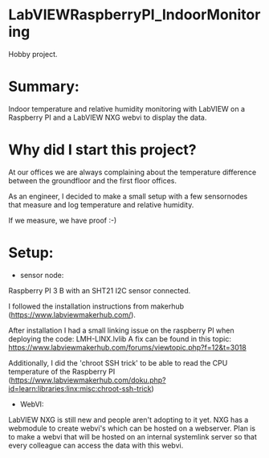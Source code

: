 # LabVIEWRaspberryPI_IndoorMonitoring
Hobby project. 

# Summary:
Indoor temperature and relative humidity monitoring with LabVIEW on a Raspberry PI and a LabVIEW NXG webvi to display the data.

# Why did I start this project?
At our offices we are always complaining about the temperature difference between the groundfloor and the first floor offices.

As an engineer, I decided to make a small setup with a few sensornodes that measure and log temperature and relative humidity.

If we measure, we have proof :-)

# Setup:
- sensor node: 

Raspberry PI 3 B with an SHT21 I2C sensor connected.

I followed the installation instructions from makerhub (https://www.labviewmakerhub.com/).

After installation I had a small linking issue on the raspberry PI when deploying the code: LMH-LINX.lvlib
A fix can be found in this topic: https://www.labviewmakerhub.com/forums/viewtopic.php?f=12&t=3018


Additionally, I did the 'chroot SSH trick' to be able to read the CPU temperature of the Raspberry PI (https://www.labviewmakerhub.com/doku.php?id=learn:libraries:linx:misc:chroot-ssh-trick)

- WebVI:

LabVIEW NXG is still new and people aren't adopting to it yet. NXG has a webmodule to create webvi's which can be hosted on a webserver.
Plan is to make a webvi that will be hosted on an internal systemlink server so that every colleague can access the data with this webvi.


